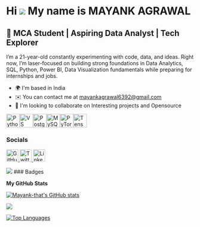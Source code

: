 Hi ![](https://user-images.githubusercontent.com/18350557/176309783-0785949b-9127-417c-8b55-ab5a4333674e.gif) My name is MAYANK AGRAWAL
=======================================================================================================================================

🚀 MCA Student | Aspiring Data Analyst | Tech Explorer
------------------------------------------------------

I’m a 21-year-old constantly experimenting with code, data, and ideas. Right now, I’m laser-focused on building strong foundations in Data Analytics, SQL, Python, Power BI, Data Visualization fundamentals while preparing for internships and jobs.

* 🌍  I'm based in India
* ✉️  You can contact me at [mayankagrawal6392@gmail.com](mailto:mayankagrawal6392@gmail.com)
* 👥  I'm looking to collaborate on Interesting projects and Opensource

<p align="left">
<a href="https://www.python.org/" target="_blank" rel="noreferrer"><img src="https://raw.githubusercontent.com/danielcranney/readme-generator/main/public/icons/skills/python-colored.svg" alt="Python" title="Python" width="36" height="36" /></a><a href="https://code.visualstudio.com/" target="_blank" rel="noreferrer"><img src="https://raw.githubusercontent.com/danielcranney/readme-generator/main/public/icons/skills/visualstudiocode-colored.svg" alt="VS Code" title="VS Code" width="36" height="36" /></a><a href="https://www.postgresql.org/" target="_blank" rel="noreferrer"><img src="https://raw.githubusercontent.com/danielcranney/readme-generator/main/public/icons/skills/postgresql-colored.svg" alt="PostgreSQL" title="PostgreSQL" width="36" height="36" /></a><a href="https://www.mysql.com/" target="_blank" rel="noreferrer"><img src="https://raw.githubusercontent.com/danielcranney/readme-generator/main/public/icons/skills/mysql-colored.svg" alt="MySQL" title="MySQL" width="36" height="36" /></a><a href="https://pytorch.org/" target="_blank" rel="noreferrer"><img src="https://raw.githubusercontent.com/danielcranney/readme-generator/main/public/icons/skills/pytorch-colored.svg" alt="PyTorch" title="PyTorch" width="36" height="36" /></a><a href="https://www.tensorflow.org/" target="_blank" rel="noreferrer"><img src="https://raw.githubusercontent.com/danielcranney/readme-generator/main/public/icons/skills/tensorflow-colored.svg" alt="TensorFlow" title="TensorFlow" width="36" height="36" /></a>
</p>

### Socials

<p align="left"> <a href="https://www.github.com/Mayank-that" target="_blank" rel="noreferrer"> <picture> <source media="(prefers-color-scheme: dark)" srcset="https://raw.githubusercontent.com/danielcranney/readme-generator/main/public/icons/socials/github-dark.svg" /> <source media="(prefers-color-scheme: light)" srcset="https://raw.githubusercontent.com/danielcranney/readme-generator/main/public/icons/socials/github.svg" /> <img src="https://raw.githubusercontent.com/danielcranney/readme-generator/main/public/icons/socials/github.svg" width="32" height="32" alt="GitHub" title="GitHub" /> </picture> </a> <a href="https://www.x.com/mynk_fr" target="_blank" rel="noreferrer"> <picture> <source media="(prefers-color-scheme: dark)" srcset="https://raw.githubusercontent.com/danielcranney/readme-generator/main/public/icons/socials/twitter-dark.svg" /> <source media="(prefers-color-scheme: light)" srcset="https://raw.githubusercontent.com/danielcranney/readme-generator/main/public/icons/socials/twitter.svg" /> <img src="https://raw.githubusercontent.com/danielcranney/readme-generator/main/public/icons/socials/twitter.svg" width="32" height="32" alt="Twitter" title="Twitter" /> </picture> </a> <a href="https://www.linkedin.com/in/mayank-agrawal1307/" target="_blank" rel="noreferrer"> <picture> <source media="(prefers-color-scheme: dark)" srcset="https://raw.githubusercontent.com/danielcranney/readme-generator/main/public/icons/socials/linkedin-dark.svg" /> <source media="(prefers-color-scheme: light)" srcset="https://raw.githubusercontent.com/danielcranney/readme-generator/main/public/icons/socials/linkedin.svg" /> <img src="https://raw.githubusercontent.com/danielcranney/readme-generator/main/public/icons/socials/linkedin.svg" width="32" height="32" alt="LinkedIn" title="LinkedIn" /> </picture> </a></p>
<a href="https://www.github.com/Mayank-that" target="_blank" rel="noreferrer"><img
src="https://img.shields.io/github/followers/Mayank-that?logo=github&style=for-the-badge&color=0891b2&labelColor=312e81" /></a>
### Badges

<b>My GitHub Stats</b>

<a href="http://www.github.com/Mayank-that"><img src="https://github-readme-stats.vercel.app/api?username=Mayank-that&show_icons=true&hide=&count_private=true&title_color=0891b2&text_color=84cc16&icon_color=0891b2&bg_color=312e81&hide_border=true&show_icons=true" alt="Mayank-that's GitHub stats" /></a>

<a href="http://www.github.com/Mayank-that"><img src="https://github-readme-streak-stats.herokuapp.com/?user=Mayank-that&stroke=84cc16&background=312e81&ring=0891b2&fire=0891b2&currStreakNum=84cc16&currStreakLabel=0891b2&sideNums=84cc16&sideLabels=84cc16&dates=84cc16&hide_border=true" /></a>

<a href="https://github.com/Mayank-that" align="left"><img src="https://github-readme-stats.vercel.app/api/top-langs/?username=Mayank-that&langs_count=10&title_color=0891b2&text_color=84cc16&icon_color=0891b2&bg_color=312e81&hide_border=true&locale=en&custom_title=Top%20%Languages" alt="Top Languages" /></a>
